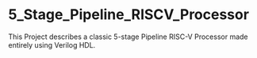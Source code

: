 # 5_Stage_Pipeline_RISCV_Processor
This Project describes a classic 5-stage Pipeline RISC-V Processor made entirely using Verilog HDL. 
